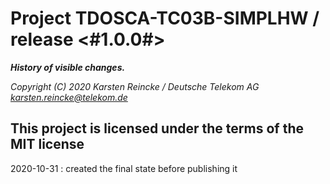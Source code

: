 # Project TDOSCA-TC03B-SIMPLHW / release <#1.0.0#>
***History of visible changes.***

*Copyright (C) 2020 Karsten Reincke / Deutsche Telekom AG <karsten.reincke@telekom.de>*

This project is licensed under the terms of the MIT license
---------------------------------------------------------------
2020-10-31 : created the final state before publishing it
